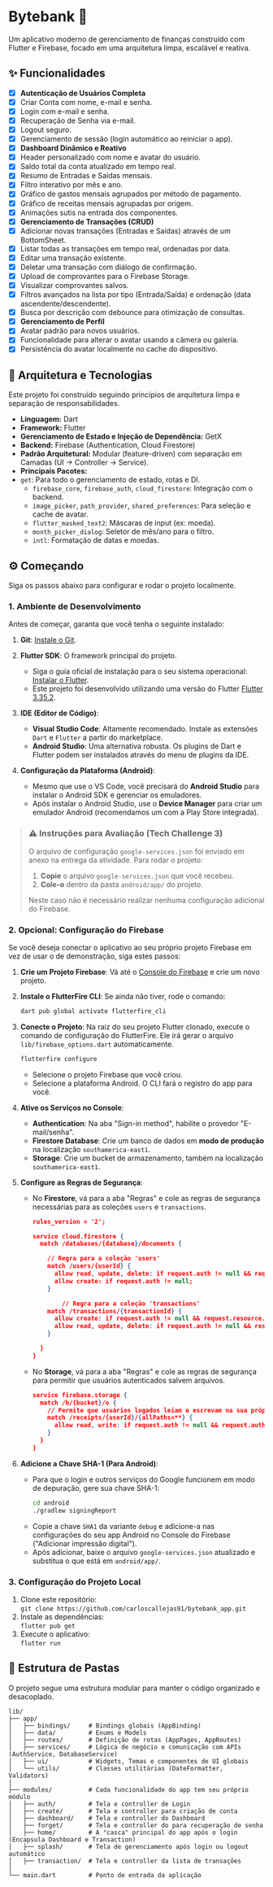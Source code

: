 
# Bytebank 🏦

Um aplicativo moderno de gerenciamento de finanças construído com Flutter e Firebase, focado em uma arquitetura limpa, escalável e reativa.


## ✨ Funcionalidades

- [x] **Autenticação de Usuários Completa**
- [x] Criar Conta com nome, e-mail e senha.
- [x] Login com e-mail e senha.
- [x] Recuperação de Senha via e-mail.
- [x] Logout seguro.
- [x] Gerenciamento de sessão (login automático ao reiniciar o app).
- [x] **Dashboard Dinâmico e Reativo**
- [x] Header personalizado com nome e avatar do usuário.
- [x] Saldo total da conta atualizado em tempo real.
- [x] Resumo de Entradas e Saídas mensais.
- [x] Filtro interativo por mês e ano.
- [x] Gráfico de gastos mensais agrupados por método de pagamento.
- [x] Gráfico de receitas mensais agrupadas por origem.
- [x] Animações sutis na entrada dos componentes.
- [x] **Gerenciamento de Transações (CRUD)**
- [x] Adicionar novas transações (Entradas e Saídas) através de um BottomSheet.
- [x] Listar todas as transações em tempo real, ordenadas por data.
- [x] Editar uma transação existente.
- [x] Deletar uma transação com diálogo de confirmação.
- [x] Upload de comprovantes para o Firebase Storage.
- [x] Visualizar comprovantes salvos.
- [x] Filtros avançados na lista por tipo (Entrada/Saída) e ordenação (data ascendente/descendente).
- [x] Busca por descrição com debounce para otimização de consultas.
- [x] **Gerenciamento de Perfil**
- [x] Avatar padrão para novos usuários.
- [x] Funcionalidade para alterar o avatar usando a câmera ou galeria.
- [x] Persistência do avatar localmente no cache do dispositivo.

## 🚀 Arquitetura e Tecnologias

Este projeto foi construído seguindo princípios de arquitetura limpa e separação de responsabilidades.

-   **Linguagem:** Dart
-   **Framework:** Flutter
-   **Gerenciamento de Estado e Injeção de Dependência:** GetX
-   **Backend:** Firebase (Authentication, Cloud Firestore)
-   **Padrão Arquitetural:** Modular (feature-driven) com separação em Camadas (UI -> Controller -> Service).
-   **Principais Pacotes:**
-   `get`: Para todo o gerenciamento de estado, rotas e DI.
    -   `firebase_core`, `firebase_auth`, `cloud_firestore`: Integração com o backend.
    -   `image_picker`, `path_provider`, `shared_preferences`: Para seleção e cache de avatar.
    -   `flutter_masked_text2`: Máscaras de input (ex: moeda).
    -   `month_picker_dialog`: Seletor de mês/ano para o filtro.
    -   `intl`: Formatação de datas e moedas.

## ⚙️ Começando

Siga os passos abaixo para configurar e rodar o projeto localmente.

### 1. Ambiente de Desenvolvimento

Antes de começar, garanta que você tenha o seguinte instalado:

1.  **Git**: [Instale o Git](https://git-scm.com/downloads).

2.  **Flutter SDK**: O framework principal do projeto.
    -   Siga o guia oficial de instalação para o seu sistema operacional: [Instalar o Flutter](https://docs.flutter.dev/get-started/install).
    -   Este projeto foi desenvolvido utilizando uma versão do Flutter [Flutter 3.35.2](https://docs.flutter.dev/install/archive).

3.  **IDE (Editor de Código)**:
    -   **Visual Studio Code**: Altamente recomendado. Instale as extensões `Dart` e `Flutter` a partir do marketplace.
    -   **Android Studio**: Uma alternativa robusta. Os plugins de Dart e Flutter podem ser instalados através do menu de plugins da IDE.

4.  **Configuração da Plataforma (Android)**:
    -   Mesmo que use o VS Code, você precisará do **Android Studio** para instalar o Android SDK e gerenciar os emuladores.
    -   Após instalar o Android Studio, use o **Device Manager** para criar um emulador Android (recomendamos um com a Play Store integrada).

> ### ⚠️ **Instruções para Avaliação (Tech Challenge 3)**
> O arquivo de configuração `google-services.json` foi enviado em anexo na entrega da atividade. Para rodar o projeto:
>
> 1.  **Copie** o arquivo `google-services.json` que você recebeu.
> 2.  **Cole-o** dentro da pasta `android/app/` do projeto.
>
> Neste caso não é necessário realizar nenhuma configuração adicional do Firebase.

### 2. Opcional: Configuração do Firebase

Se você deseja conectar o aplicativo ao seu próprio projeto Firebase em vez de usar o de demonstração, siga estes passos:

1.  **Crie um Projeto Firebase**: Vá até o [Console do Firebase](https://console.firebase.google.com/) e crie um novo projeto.

2.  **Instale o FlutterFire CLI**: Se ainda não tiver, rode o comando:
    ```bash
    dart pub global activate flutterfire_cli
    ```

3.  **Conecte o Projeto**: Na raiz do seu projeto Flutter clonado, execute o comando de configuração do FlutterFire. Ele irá gerar o arquivo `lib/firebase_options.dart` automaticamente.
    ```bash
    flutterfire configure
    ```
    -   Selecione o projeto Firebase que você criou.
    -   Selecione a plataforma Android. O CLI fará o registro do app para você.

4.  **Ative os Serviços no Console**:
    -   **Authentication**: Na aba "Sign-in method", habilite o provedor "E-mail/senha".
    -   **Firestore Database**: Crie um banco de dados em **modo de produção** na localização `southamerica-east1`.
    -   **Storage**: Crie um bucket de armazenamento, também na localização `southamerica-east1`.

5.  **Configure as Regras de Segurança**:
    -   No **Firestore**, vá para a aba "Regras" e cole as regras de segurança necessárias para as coleções `users` e `transactions`.
        ```json
        rules_version = '2';

		service cloud.firestore {
		  match /databases/{database}/documents {

			// Regra para a coleção 'users'
			match /users/{userId} {
			  allow read, update, delete: if request.auth != null && request.auth.uid == userId;
			  allow create: if request.auth != null;
			}

				// Regra para a coleção 'transactions'
			match /transactions/{transactionId} {
			  allow create: if request.auth != null && request.resource.data.userId == request.auth.uid;
			  allow read, update, delete: if request.auth != null && resource.data.userId == request.auth.uid;
			}

		  }
		}
        ```
    -   No **Storage**, vá para a aba "Regras" e cole as regras de segurança para permitir que usuários autenticados salvem arquivos.
        ```json
		service firebase.storage {
		  match /b/{bucket}/o {
			// Permite que usuários logados leiam e escrevam na sua própria pasta de recibos
			match /receipts/{userId}/{allPaths=**} {
			  allow read, write: if request.auth != null && request.auth.uid == userId;
			}
		  }
		}
        ```
6.  **Adicione a Chave SHA-1 (Para Android)**:
    -   Para que o login e outros serviços do Google funcionem em modo de depuração, gere sua chave SHA-1:
        ```bash
        cd android
        ./gradlew signingReport
        ```
    -   Copie a chave `SHA1` da variante `debug` e adicione-a nas configurações do seu app Android no Console do Firebase ("Adicionar impressão digital").
    -   Após adicionar, baixe o arquivo `google-services.json` atualizado e substitua o que está em `android/app/`.

### 3. Configuração do Projeto Local

1. Clone este repositório:  
   ``git clone https://github.com/carloscallejas91/bytebank_app.git``
2. Instale as dependências:  
   ``flutter pub get``
3. Execute o aplicativo:  
   ``flutter run``

## 📂 Estrutura de Pastas

O projeto segue uma estrutura modular para manter o código organizado e desacoplado.

```  
lib/  
├── app/  
│   ├── bindings/     # Bindings globais (AppBinding)  
│   ├── data/         # Enums e Models  
│   ├── routes/       # Definição de rotas (AppPages, AppRoutes)  
│   ├── services/     # Lógica de negócio e comunicação com APIs (AuthService, DatabaseService)  
│   ├── ui/           # Widgets, Temas e componentes de UI globais  
│   └── utils/        # Classes utilitárias (DateFormatter, Validators)  
│  
├── modules/          # Cada funcionalidade do app tem seu próprio módulo  
│   ├── auth/         # Tela e controller de Login  
│   ├── create/       # Tela e controller para criação de conta  
│   ├── dashboard/    # Tela e controller do Dashboard  
│   ├── forget/       # Tela e controller do para recuperação de senha  
│   ├── home/         # A "casca" principal do app após o login (Encapsula Dashboard e Transaction)  
│   ├── splash/       # Tela de gerenciamento após login ou logout automático  
│   ├── transaction/  # Tela e controller da lista de transações  
│  
└── main.dart         # Ponto de entrada da aplicação  
```
